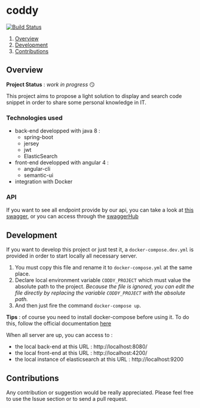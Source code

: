 # coddy
[![Build Status](https://travis-ci.org/Crunchy-Torch/coddy.svg?branch=master)](https://travis-ci.org/Crunchy-Torch/coddy)

1. [Overview](#overview)  
2. [Development](#development)
3. [Contributions](#contributions)

## Overview

**Project Status** : *work in progress* :smirk:

This project aims to propose a light solution to display and search code snippet in order to share some personal knowledge in IT.

### Technologies used

* back-end developped with java 8 :
  * spring-boot
  * jersey
  * jwt
  * ElasticSearch
* front-end developped with angular 4 :
  * angular-cli
  * semantic-ui
* integration with Docker

### API
If you want to see all endpoint provide by our api, you can take a look at [this swagger](./docs/api-swagger.yml), 
or you can access through the [swaggerHub](https://app.swaggerhub.com/apis/Nexucis/Coddy/1.0.0)

## Development

If you want to develop this project or just test it, a `docker-compose.dev.yml` is provided in order to start locally all necessary server.

1. You must copy this file and rename it to `docker-compose.yml` at the same place. 
2. Declare local environment variable `CODDY_PROJECT` which must value the absolute path to the project. *Because the file is ignored, you can edit the file directly by replacing the variable `CODDY_PROJECT` with the absolute path.*
3. And then just fire the command `docker-compose up`.

**Tips** : of course you need to install docker-compose before using it. To do this, follow the official documentation [here](https://docs.docker.com/compose/install/)

When all server are up, you can access to :

* the local back-end at this URL : http://localhost:8080/
* the local front-end at this URL : http://localhost:4200/
* the local instance of elasticsearch at this URL : http://localhost:9200

## Contributions

Any contribution or suggestion would be really appreciated. Please feel free to use the Issue section or to send a pull request.
